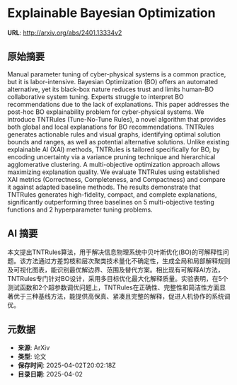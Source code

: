 # Explainable Bayesian Optimization

**URL**: http://arxiv.org/abs/2401.13334v2

## 原始摘要

Manual parameter tuning of cyber-physical systems is a common practice, but
it is labor-intensive. Bayesian Optimization (BO) offers an automated
alternative, yet its black-box nature reduces trust and limits human-BO
collaborative system tuning. Experts struggle to interpret BO recommendations
due to the lack of explanations. This paper addresses the post-hoc BO
explainability problem for cyber-physical systems. We introduce TNTRules
(Tune-No-Tune Rules), a novel algorithm that provides both global and local
explanations for BO recommendations. TNTRules generates actionable rules and
visual graphs, identifying optimal solution bounds and ranges, as well as
potential alternative solutions. Unlike existing explainable AI (XAI) methods,
TNTRules is tailored specifically for BO, by encoding uncertainty via a
variance pruning technique and hierarchical agglomerative clustering. A
multi-objective optimization approach allows maximizing explanation quality. We
evaluate TNTRules using established XAI metrics (Correctness, Completeness, and
Compactness) and compare it against adapted baseline methods. The results
demonstrate that TNTRules generates high-fidelity, compact, and complete
explanations, significantly outperforming three baselines on 5 multi-objective
testing functions and 2 hyperparameter tuning problems.


## AI 摘要

本文提出TNTRules算法，用于解决信息物理系统中贝叶斯优化(BO)的可解释性问题。该方法通过方差剪枝和层次聚类技术量化不确定性，生成全局和局部解释规则及可视化图表，能识别最优解边界、范围及替代方案。相比现有可解释AI方法，TNTRules专门针对BO设计，采用多目标优化最大化解释质量。实验表明，在5个测试函数和2个超参数调优问题上，TNTRules在正确性、完整性和简洁性方面显著优于三种基线方法，能提供高保真、紧凑且完整的解释，促进人机协作的系统调优。

## 元数据

- **来源**: ArXiv
- **类型**: 论文
- **保存时间**: 2025-04-02T20:02:18Z
- **目录日期**: 2025-04-02
